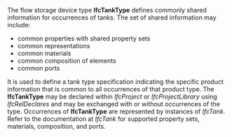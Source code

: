 ﻿The flow storage device type **IfcTankType** defines commonly shared information for occurrences of tanks. The set of shared information may include:

* common properties with shared property sets
* common representations
* common materials
* common composition of elements
* common ports

It is used to define a tank type specification indicating the specific product information that is common to all occurrences of that product type. The **IfcTankType** may be declared within _IfcProject_ or _IfcProjectLibrary_ using _IfcRelDeclares_ and may be exchanged with or without occurrences of the type. Occurrences of **IfcTankType** are represented by instances of _IfcTank_. Refer to the documentation at _IfcTank_ for supported property sets, materials, composition, and ports.